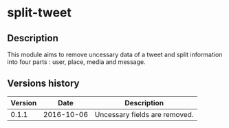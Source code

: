 split-tweet
===========

Description
-----------

This module aims to remove uncessary data of a tweet and split information into four parts : user, place, media and message.

Versions history
----------------

| Version | Date       | Description |
|---------|------------|-------------|
| 0.1.1   | 2016-10-06 | Uncessary fields are removed. |